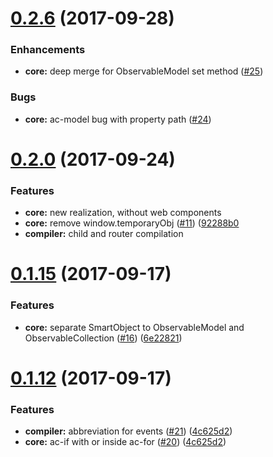 <a name="0.2.6"></a>
# [0.2.6](https://github.com/DeanNeal/ace-js) (2017-09-28)

### Enhancements
* **core:** deep merge for ObservableModel set method ([#25](https://github.com/DeanNeal/ace-js/issues/25))

### Bugs
* **core:** ac-model bug with property path ([#24](https://github.com/DeanNeal/ace-js/issues/24))


<a name="0.2.0"></a>
# [0.2.0](https://github.com/DeanNeal/ace-js) (2017-09-24)

### Features
* **core:** new realization, without web components
* **core:** remove window.temporaryObj ([#11](https://github.com/DeanNeal/ace-js/issues/11)) ([92288b0](https://github.com/DeanNeal/ace-js/commit/92288b0) 
* **compiler:** child and router compilation 

<a name="0.1.15"></a>
# [0.1.15](https://github.com/DeanNeal/ace-js) (2017-09-17)

### Features
* **core:** separate SmartObject to ObservableModel and ObservableCollection ([#16](https://github.com/DeanNeal/ace-js/issues/16)) ([6e22821](https://github.com/DeanNeal/ace-js/commit/6e22821))

<a name="0.1.12"></a>
# [0.1.12](https://github.com/DeanNeal/ace-js) (2017-09-17)

### Features

* **compiler:** abbreviation for events ([#21](https://github.com/DeanNeal/ace-js/issues/21)) ([4c625d2](https://github.com/DeanNeal/ace-js/commit/4c625d2))
* **core:** ac-if with or inside ac-for ([#20](https://github.com/DeanNeal/ace-js/issues/20)) ([4c625d2](https://github.com/DeanNeal/ace-js/commit/4c625d2))